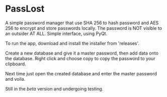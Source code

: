 # PassLost

A simple password manager that use SHA 256 to hash password and AES 256 to encrypt and store passwords locally. The password is NOT visible to an outsider AT ALL. Simple interface, using PyQt.

To run the app, download and install the installer from 'releases'.

Create a new database and give it a master password, then add data onto the database. Right click and choose copy to copy the password to your clipboard.

Next time just open the created database and enter the master password and voila.

Still in the _beta_ version and undergoing testing.
 
 
